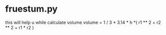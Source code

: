 # fruestum.py
this will help u while calculate  volume
volume = 1 / 3 * 3.14 * h *( r1 ** 2 + r2 ** 2 + r1 * r2 )
